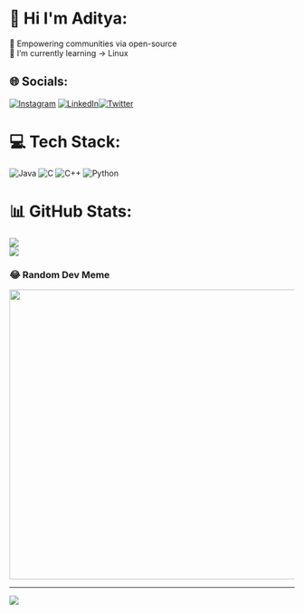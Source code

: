 # 💫 Hi I'm Aditya:
🔭 Empowering communities via open-source<br>🌱 I’m currently learning -> Linux 


## 🌐 Socials:
[![Instagram](https://img.shields.io/badge/Instagram-%23E4405F.svg?logo=Instagram&logoColor=white)](https://instagram.com/_.adityajoshi_) [![LinkedIn](https://img.shields.io/badge/LinkedIn-%230077B5.svg?logo=linkedin&logoColor=white)](https://linkedin.com/in/aditya-joshi-837248248)[![Twitter](https://img.shields.io/badge/Twitter-%231DA1F2.svg?logo=Twitter&logoColor=white)](https://twitter.com/aditytwt) 
 

# 💻 Tech Stack:
![Java](https://img.shields.io/badge/java-%23ED8B00.svg?style=for-the-badge&logo=java&logoColor=white) ![C](https://img.shields.io/badge/c-%2300599C.svg?style=for-the-badge&logo=c&logoColor=white) ![C++](https://img.shields.io/badge/c++-%2300599C.svg?style=for-the-badge&logo=c%2B%2B&logoColor=white) ![Python](https://img.shields.io/badge/python-3670A0?style=for-the-badge&logo=python&logoColor=ffdd54)
# 📊 GitHub Stats:
![](https://github-readme-stats.vercel.app/api?username=adityjoshi&theme=radical&hide_border=false&include_all_commits=true&count_private=true)<br/>
![](https://github-readme-streak-stats.herokuapp.com/?user=adityjoshi&theme=radical&hide_border=false)<br/>


### 😂 Random Dev Meme
<img src="https://random-memer.herokuapp.com/" width="512px"/>

---
[![](https://visitcount.itsvg.in/api?id=adityjoshi&icon=0&color=3)](https://visitcount.itsvg.in)
